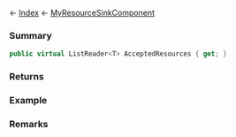 ← [Index](Api-Index) ← [MyResourceSinkComponent](Sandbox.Game.EntityComponents.MyResourceSinkComponent)

### Summary

```csharp
public virtual ListReader<T> AcceptedResources { get; }
```

### Returns

### Example

### Remarks

